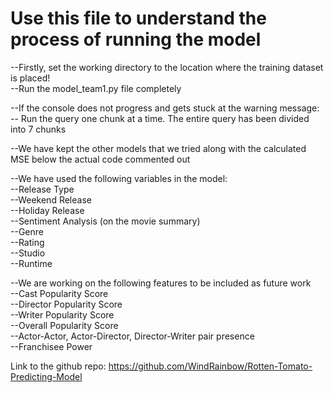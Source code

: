 # Use this file to understand the process of running the model

--Firstly, set the working directory to the location where the training dataset is placed!  
--Run the model_team1.py file completely

--If the console does not progress and gets stuck at the warning message:   
    -- Run the query one chunk at a time. The entire query has been divided into 7 chunks
    
--We have kept the other models that we tried along with the calculated MSE below the actual code commented out

--We have used the following variables in the model:  
    --Release Type  
    --Weekend Release  
    --Holiday Release  
    --Sentiment Analysis (on the movie summary)  
    --Genre  
    --Rating  
    --Studio  
    --Runtime  
    
--We are working on the following features to be included as future work  
        --Cast Popularity Score  
        --Director Popularity Score  
        --Writer Popularity Score  
        --Overall Popularity Score  
        --Actor-Actor, Actor-Director, Director-Writer pair presence  
        --Franchisee Power  
      
    
Link to the github repo: https://github.com/WindRainbow/Rotten-Tomato-Predicting-Model
